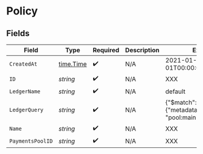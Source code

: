 # Policy


## Fields

| Field                                                 | Type                                                  | Required                                              | Description                                           | Example                                               |
| ----------------------------------------------------- | ----------------------------------------------------- | ----------------------------------------------------- | ----------------------------------------------------- | ----------------------------------------------------- |
| `CreatedAt`                                           | [time.Time](https://pkg.go.dev/time#Time)             | :heavy_check_mark:                                    | N/A                                                   | 2021-01-01T00:00:00.000Z                              |
| `ID`                                                  | *string*                                              | :heavy_check_mark:                                    | N/A                                                   | XXX                                                   |
| `LedgerName`                                          | *string*                                              | :heavy_check_mark:                                    | N/A                                                   | default                                               |
| `LedgerQuery`                                         | *string*                                              | :heavy_check_mark:                                    | N/A                                                   | {"$match": {"metadata[reconciliation]": "pool:main"}} |
| `Name`                                                | *string*                                              | :heavy_check_mark:                                    | N/A                                                   | XXX                                                   |
| `PaymentsPoolID`                                      | *string*                                              | :heavy_check_mark:                                    | N/A                                                   | XXX                                                   |